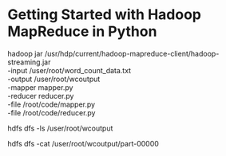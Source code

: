 # Getting Started with Hadoop MapReduce in Python


hadoop jar /usr/hdp/current/hadoop-mapreduce-client/hadoop-streaming.jar \
-input /user/root/word_count_data.txt \
-output /user/root/wcoutput \
-mapper mapper.py \
-reducer reducer.py \
-file /root/code/mapper.py \
-file /root/code/reducer.py


hdfs dfs -ls /user/root/wcoutput


hdfs dfs -cat  /user/root/wcoutput/part-00000
